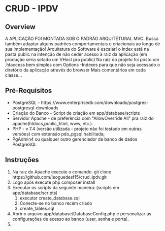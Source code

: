 <h1>CRUD - IPDV</h1>
<h2>Overview</h2>
<p>A APLICAÇÃO FOI MONTADA SOB O PADRÃO ARQUITETURAL MVC.
Busca também adaptar alguns padrões comportamentais e criacionais ao longo de sua implementação!
Arquitetura do Software é escalar!
o index está na pasta public na intenção de não ceder acesso à raiz da aplicação 
(em produção seria setado um VHost pra public)
Na raiz do projeto foi posto um .htaccess bem simples com Options -Indexes para que não seja acessado 
o diretório da aplicação através do browser
Mais comentários em cada classe...</p>

<h2>Pré-Requisitos</h2>
<ul>
    <li>PostgreSQL - https://www.enterprisedb.com/downloads/postgres-postgresql-downloads</li>
    <li>Criação do Banco - Script de criação em app/database/scripts</li>
    <li>Servidor Apache - de preferência com "AllowOverride All" pra raiz do apache(htdocs,public_html, www, etc.). </li>
    <li>PHP - v 7.4 (versão utilizada - projeto não foi testado em outras versões) com extensão pdo_pgsql habilitada;</li>
    <li>PgAdmin4 ou qualquer outro gerenciador de banco de dados PostgreSQL</li>
</ul>
<h2>Instruções</h2>
<ol>
    <li>Na raiz do Apache execute o comando: git clone https://github.com/leoguedesf15/crud_ipdv.git</li>
     <li>Logo após execute php composer install</li>
    <li>Executar os scripts da seguinte maneira: (scripts em app/database/scripts)
        <ol>
            <li>executar create_database.sql</li>
            <li>Conecte-se no banco recém criado</li>
            <li>create_tables.sql</li>
        </ol>
    </li>
    <li>Abrir o arquivo app/database/DatabaseConfig.php e personalizar as configurações de acesso ao banco (user, senha e porta).</li>
    <li></li>
</ol>
